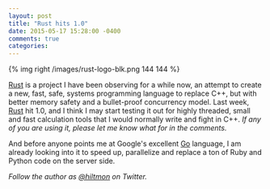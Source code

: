 ```yaml
---
layout: post
title: "Rust hits 1.0"
date: 2015-05-17 15:28:00 -0400
comments: true
categories: 
---
```


{% img right /images/rust-logo-blk.png 144 144 %}

[Rust](http://www.rust-lang.org) is a project I have been observing for a while now, an attempt to create a new, fast, safe, systems programming language to replace C++, but with better memory safety and a bullet-proof concurrency model. Last week, [Rust](http://www.rust-lang.org) hit 1.0, and I think I may start testing it out for highly threaded, small and fast calculation tools that I would normally write and fight in C++. *If any of you are using it, please let me know what for in the comments.*

And before anyone points me at Google's excellent [Go](https://golang.org) language, I am already looking into it to speed up, parallelize and replace a ton of Ruby and Python code on the server side.

*Follow the author as [@hiltmon](http://twitter.com/hiltmon) on Twitter.*